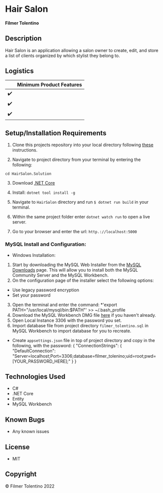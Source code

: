 # Hair Salon

#### Filmer Tolentino

## Description

Hair Salon is an application allowing a salon owner to create, edit, and store a list of clients organized by which stylist they belong to. 


## Logistics

|                    | Minimum Product Features |
| ------------------ | ------------------------ |
| :heavy_check_mark: |                          |
| :heavy_check_mark: |                          |
| :heavy_check_mark: |                          |

## Setup/Installation Requirements

1. Clone this projects repository into your local directory following [these](https://www.linode.com/docs/development/version-control/how-to-install-git-and-clone-a-github-repository/) instructions.

2. Navigate to project directory from your terminal by entering the following:

```
cd HairSalon.Solution
```

3. Download [.NET Core](https://docs.microsoft.com/en-us/dotnet/core/install/windows?pivots=os-windows&tabs=net60)

4.  Install:
`dotnet tool install -g`

5. Navigate to `HairSalon` directory and run `$ dotnet run build` in your terminal.

6. Within the same project folder enter `dotnet watch run` to open a live server.

8. Go to your browser and enter the url:
`http.://localhost:5000`

### MySQL Install and Configuration:
* Windows Installation:

1. Start by downloading the MySQL Web Installer from the [MySQL Downloads](https://dev.mysql.com/downloads/installer/) page. This will allow you to install both the MySQL Community Server and the MySQL Workbench.
2. On the configuration page of the installer select the following options:
* Use legacy password encryption
* Set your password
3. Open the terminal and enter the command: *'export PATH="/usr/local/mysql/bin:$PATH"' >> ~/.bash_profile
4. Download the MySQL Workbench DMG file [here](https://dev.mysql.com/downloads/file/?id=484391) if you haven't already.
5. Open Local Instance 3306 with the password you set.
6. Import database file from project directory `filmer_tolentino.sql` in MySQL Workbench to import database for you to recreate.

*  Create `appsettings.json` file in top of project directory and copy in the following, with the password:
{
  "ConnectionStrings": {
    "DefaultConnection": "Server=localhost;Port=3306;database=filmer_tolenino;uid=root;pwd=[YOUR_PASSWORD_HERE];"
  }
}

## Technologies Used

* C#
* .NET Core
* Entity
* MySQL Workbench




## Known Bugs

* Any known issues


## License

* MIT

## Copyright

&copy; Filmer Tolentino 2022


